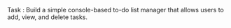 Task : Build a simple console-based to-do list manager that allows users to add, view, and delete tasks.
